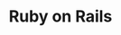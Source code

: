 ---
layout: category_index
title: Ruby on Rails
category: ruby-on-rails
permalink: /ruby-on-rails/
svg:
desc: Adding sketching t o the design process is a great way to amplify software and hardware tools. Sketching provides a unique space that can help you think differently, generate a variety of ideas quickly, explore alternatives with less risk, and encourage constructive discussions with colleagues and clients.
bgimgheader: true
---